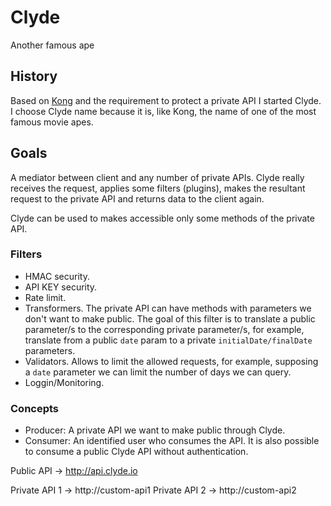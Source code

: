 # Clyde
Another famous ape

## History

Based on [Kong](http://getkong.org/) and the requirement to protect a private API I started Clyde.
I choose Clyde name because it is, like Kong, the name of one of the most famous movie apes.

## Goals

A mediator between client and any number of private APIs. Clyde really receives the request, applies some filters (plugins), makes the resultant request to the private API and returns data to the client again.

Clyde can be used to makes accessible only some methods of the private API.

### Filters

* HMAC security.
* API KEY security.
* Rate limit.
* Transformers. The private API can have methods with parameters we don't want to make public. The goal of this filter is to translate a public parameter/s to the corresponding private parameter/s, for example, translate from a public `date` param to a private `initialDate/finalDate` parameters.
* Validators. Allows to limit the allowed requests, for example, supposing a `date` parameter we can limit the number of days we can query.
* Loggin/Monitoring.

### Concepts

* Producer: A private API we want to make public through Clyde.
* Consumer: An identified user who consumes the API. It is also possible to consume a public Clyde API without authentication.


Public API -> http://api.clyde.io

Private API 1 -> http://custom-api1
Private API 2 -> http://custom-api2

